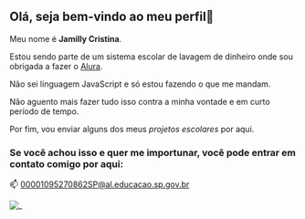 ## Olá, seja bem-vindo ao meu perfil👋

Meu nome é **Jamilly Cristina**.

Estou sendo parte de um sistema escolar de lavagem de dinheiro onde sou obrigada a fazer o [Alura](https://www.alura.com.br).

Não sei linguagem JavaScript e só estou fazendo o que me mandam.

Não aguento mais fazer tudo isso contra a minha vontade e em curto período de tempo.

Por fim, vou enviar alguns dos meus _projetos escolares_ por aqui.

### Se você achou isso e quer me importunar, você pode entrar em contato comigo por aqui:
📫 00001095270862SP@al.educacao.sp.gov.br

![_](https://media.tenor.com/N_rwp87C5rcAAAAi/applause-stan-marsh.gif)
